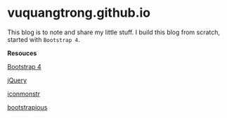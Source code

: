 # vuquangtrong.github.io

This blog is to note and share my little stuff.
I build this blog from scratch, started with `Bootstrap 4`.

**Resouces**

[Bootstrap 4](http://getbootstrap.com)

[jQuery](http://jquery.com)

[iconmonstr](https://iconmonstr.com/)

[bootstrapious](https://bootstrapious.com)